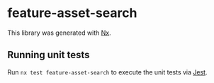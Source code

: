 # feature-asset-search

This library was generated with [Nx](https://nx.dev).

## Running unit tests

Run `nx test feature-asset-search` to execute the unit tests via [Jest](https://jestjs.io).
